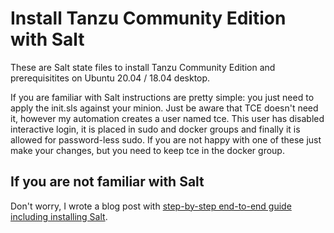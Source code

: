 # Install Tanzu Community Edition with Salt

These are Salt state files to install Tanzu Community Edition and prerequisitites on Ubuntu 20.04 / 18.04 desktop.

If you are familiar with Salt instructions are pretty simple:  you just need to apply the init.sls against your minion. Just be aware that TCE doesn't need it, however my automation creates a user named tce. This user has disabled interactive login, it is placed in sudo and docker groups and finally it is allowed for password-less sudo. If you are not happy with one of these just make your changes, but you need to keep tce in the docker group.  

## If you are not familiar with Salt
Don't worry, I wrote a blog post with [step-by-step end-to-end guide including installing Salt](https://nine30.info). 
